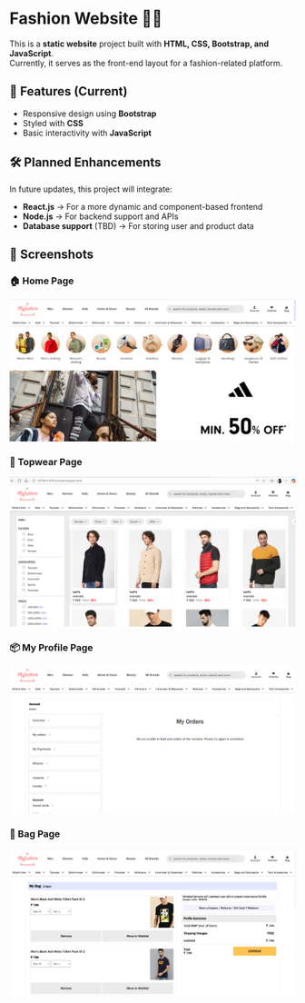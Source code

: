 # Fashion Website 👗✨

This is a **static website** project built with **HTML, CSS, Bootstrap, and JavaScript**.  
Currently, it serves as the front-end layout for a fashion-related platform.

## 🚀 Features (Current)
- Responsive design using **Bootstrap**
- Styled with **CSS**
- Basic interactivity with **JavaScript**

## 🛠️ Planned Enhancements
In future updates, this project will integrate:
- **React.js** → For a more dynamic and component-based frontend  
- **Node.js** → For backend support and APIs  
- **Database support** (TBD) → For storing user and product data  


## 📸 Screenshots

### 🏠 Home Page
![Home Page](img/screenshot/home.png)

### 👕 Topwear Page
![Topwear Page](img/screenshot/topwear.png)

### 📦 My Profile Page
![My Profile Page](img/screenshot/myprofile.png)

### 🛒 Bag Page
![Bag Page](img/screenshot/bag.png)

